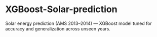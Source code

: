 # XGBoost-Solar-prediction
Solar energy prediction (AMS 2013–2014) — XGBoost model tuned for accuracy and generalization across unseen years.
